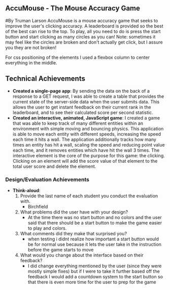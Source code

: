 ## AccuMouse - The Mouse Accuracy Game
#By Truman Larson
AccuMouse is a mouse accuracy game that seeks to improve the user's clicking accuracy. A leaderboard is provided so the best of the best can rise to the top. To play, all you need to do is press the start button and start clicking as many circles as you can! Note: sometimes it may feel like the circles are broken and don't actually get click, but I assure you they are not broken! 

For css positioning of the elements I used a flexbox column to center everything in the middle. 

## Technical Achievements
- **Created a single-page app**: By sending the data on the back of a response to a GET request, I was able to create a table that provides the current state of the server-side data when the user submits data. This allows the user to get instant feedback on their current rank in the leaderboard, and to see their calculated score per second statistic.
- **Created an interactive, animated, JavaScript game**: I created a game that was able to keep track of many different entities within an environment with simple moving and bouncing physics. This application is able to move each entity with different speeds, increasing the speed each time it hits a wall. The application additionally tracks how many times an entity has hit a wall, scaling the speed and reducing point value each time, and it removes entities which have hit the wall 3 times. The interactive element is the core of the purpose for this game: the clicking. Clicking on an element will add the score value of that element to the total user score and delete the element.  

### Design/Evaluation Achievements
- **Think-aloud**: 
    1. Provide the last name of each student you conduct the evaluation with.
        - Birchfield
    2. What problems did the user have with your design?
        - At the time there was no start button and no colors and the user said that there should be a start button to make the game easier to play and colors. 
    3. What comments did they make that surprised you?
        - when testing i didnt realize how important a start button would be for normal use because it lets the user take in the instruction before the game starts to move
    4. What would you change about the interface based on their feedback?
        - I did change everything mentioned by the user (since they were mostly simple fixes) but if I were to take it further based off the feedback I would add a countdown system to the start button so that there is even more time for the user to prep for the game